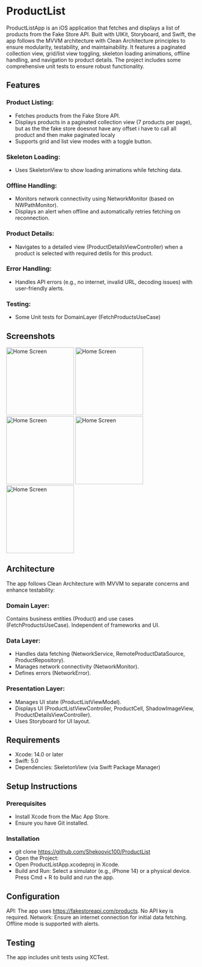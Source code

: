 # ProductList

ProductListApp is an iOS application that fetches and displays a list of products from the Fake Store API. Built with UIKit, Storyboard, and Swift, the app follows the MVVM architecture with Clean Architecture principles to ensure modularity, testability, and maintainability. It features a paginated collection view, grid/list view toggling, skeleton loading animations, offline handling, and navigation to product details. The project includes some comprehensive unit tests to ensure robust functionality.

## Features


### Product Listing:

- Fetches products from the Fake Store API.
- Displays products in a paginated collection view (7 products per page), but as the the fake store doesnot have any offset i have to call all product and then make paginated localy  
- Supports grid and list view modes with a toggle button.

### Skeleton Loading:

- Uses SkeletonView to show loading animations while fetching data.

### Offline Handling:

- Monitors network connectivity using NetworkMonitor (based on NWPathMonitor).
- Displays an alert when offline and automatically retries fetching on reconnection.

### Product Details:

- Navigates to a detailed view (ProductDetailsViewController) when a product is selected with required detils for this product.


### Error Handling:

- Handles API errors (e.g., no internet, invalid URL, decoding issues) with user-friendly alerts.


### Testing:

- Some Unit tests for DomainLayer (FetchProductsUseCase)

## Screenshots     

<img src="https://github.com/user-attachments/assets/d96c71f8-c087-4858-aa12-4ceeb5ffd2ec" alt="Home Screen" width="180"/>
<img src="https://github.com/user-attachments/assets/98e8246c-11ca-43c0-bf7d-8e8d449a3bc2" alt="Home Screen" width="180"/>
<img src="https://github.com/user-attachments/assets/c2173f75-85fe-4b1c-a4c7-d18549654cf8" alt="Home Screen" width="180"/>
<img src="https://github.com/user-attachments/assets/4a04a852-42fd-4e02-ae05-4b587245ff31" alt="Home Screen" width="180"/>
<img src="https://github.com/user-attachments/assets/ef90898e-8a09-480b-b7d7-e3c0e1ad803e" alt="Home Screen" width="180"/>

## Architecture

The app follows Clean Architecture with MVVM to separate concerns and enhance testability:

### Domain Layer:

Contains business entities (Product) and use cases (FetchProductsUseCase).
Independent of frameworks and UI.

### Data Layer:

- Handles data fetching (NetworkService, RemoteProductDataSource, ProductRepository).
- Manages network connectivity (NetworkMonitor).
- Defines errors (NetworkError).

### Presentation Layer:

- Manages UI state (ProductListViewModel).
- Displays UI (ProductListViewController, ProductCell, ShadowImageView, ProductDetailsViewController).
- Uses Storyboard for UI layout.


## Requirements

- Xcode: 14.0 or later
- Swift: 5.0
- Dependencies: SkeletonView (via Swift Package Manager)

## Setup Instructions

### Prerequisites

 - Install Xcode from the Mac App Store.
 - Ensure you have Git installed.

### Installation

- git clone https://github.com/Shekoovic100/ProductList
- Open the Project:
- Open ProductListApp.xcodeproj in Xcode.
- Build and Run:
Select a simulator (e.g., iPhone 14) or a physical device.
Press Cmd + R to build and run the app.


## Configuration

API: The app uses https://fakestoreapi.com/products. No API key is required.
Network: Ensure an internet connection for initial data fetching. 
Offline mode is supported with alerts.

## Testing

The app includes unit tests using XCTest.
